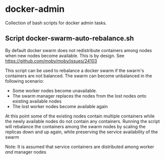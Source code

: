 # docker-admin

Collection of bash scripts for docker admin tasks.

## Script docker-swarm-auto-rebalance.sh

By default docker swarm does not redistribute containers among nodes when new
nodes become available. This is by design. See https://github.com/moby/moby/issues/24103

This script can be used to rebalance a docker swarm if the swarm's containers are not balanced.
The swarm can become unbalanced in the following scenario:

* Some worker nodes become unavailable.
* The swarm manager replaces the nodes from the lost nodes onto existing available nodes
* The lost worker nodes become available again

At this point some of the existing nodes contain multiple containers while the
newly available nodes do not contain any containers. Running the script will 
rebalance the containers among the swarm nodes by scaling the replicas down and
up again, while preserving the service availability of the swarm

Note: It is assumed that service containers are distributed among worker _and_ manager nodes
